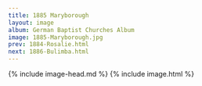 ```yaml
---
title: 1885 Maryborough
layout: image
album: German Baptist Churches Album
image: 1885-Maryborough.jpg
prev: 1884-Rosalie.html
next: 1886-Bulimba.html
---
```

{% include image-head.md %}
{% include image.html %}